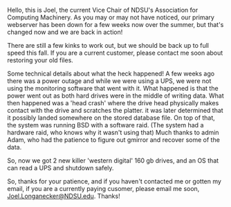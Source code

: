Hello, this is Joel, the current Vice Chair of NDSU's Association for Computing Machinery. As you may or may not have noticed, our primary webserver has been down for a few weeks now over the summer, but that's changed now and we are back in action!

There are still a few kinks to work out, but we should be back up to full speed this fall. If you are a current customer, please contact me soon about restoring your old files.

Some technical details about what the heck happened!
A few weeks ago there was a power outage and while we were using a UPS, we were not using the monitoring software that went with it. What happened is that the power went out as both hard drives were in the middle of writing data. What then happened was a 'head crash' where the drive head physically makes contact with the drive and scratches the platter. it was later determined that it possibly landed somewhere on the stored database file.
On top of that, the system was running BSD with a software raid. (The system had a hardware raid, who knows why it wasn't using that) Much thanks to admin Adam, who had the patience to figure out gmirror and recover some of the data.

So, now we got 2 new killer 'western digital' 160 gb drives, and an OS that can read a UPS and shutdown safely.

So, thanks for your patience, and if you haven't contacted me or gotten my email, if you are a currently paying cusomer, please email me soon, Joel.Longanecker@NDSU.edu. Thanks!